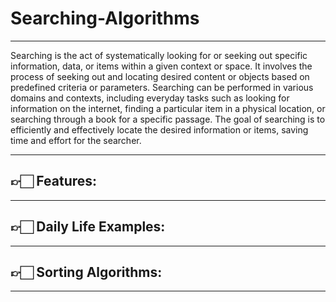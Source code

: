 # Searching-Algorithms
-----

Searching is the act of systematically looking for or seeking out specific information, data, or items within a given context or space. It involves the process of seeking out and locating desired content or objects based on predefined criteria or parameters.
Searching can be performed in various domains and contexts, including everyday tasks such as looking for information on the internet, finding a particular item in a physical location, or searching through a book for a specific passage. The goal of searching is to efficiently and effectively locate the desired information or items, saving time and effort for the searcher.

-----

## 👉🏻 Features:



-----

## 👉🏻 Daily Life Examples:



-----

## 👉🏻 Sorting Algorithms:



-----